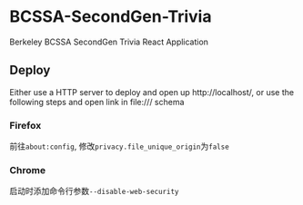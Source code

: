 # BCSSA-SecondGen-Trivia
 Berkeley BCSSA SecondGen Trivia React Application

## Deploy
Either use a HTTP server to deploy and open up http://localhost/, or use the following steps and open link in file:/// schema

### Firefox
前往`about:config`, 修改`privacy.file_unique_origin`为`false`

### Chrome
启动时添加命令行参数`--disable-web-security`
